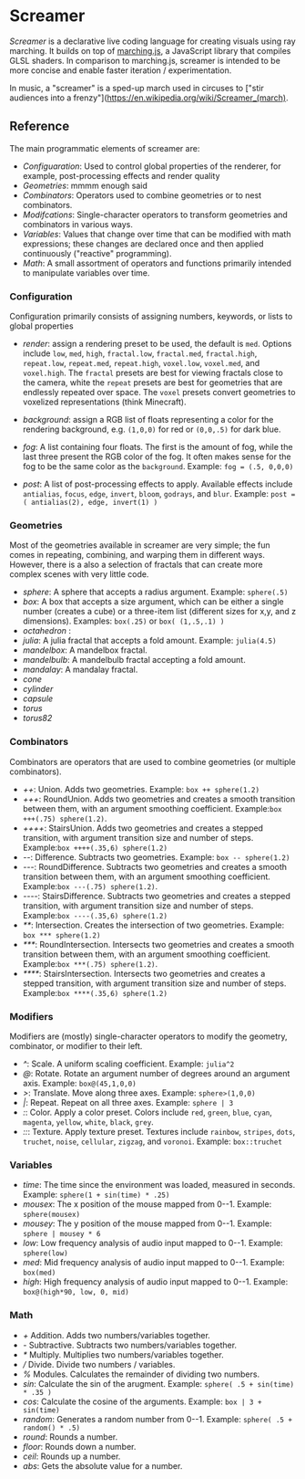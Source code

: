 # Screamer

*Screamer* is a declarative live coding language for creating visuals using ray marching. It builds on top of [marching.js](https://charlieroberts.github.io/marching), a JavaScript library that compiles GLSL shaders. In comparison to marching.js, screamer is intended to be more concise and enable faster iteration / experimentation.

In music, a "screamer" is a sped-up march used in circuses to ["stir audiences into a frenzy"](https://en.wikipedia.org/wiki/Screamer_(march).

## Reference
The main programmatic elements of screamer are:

- *Configuaration*: Used to control global properties of the renderer, for example, post-processing effects and render quality
- *Geometries*: mmmm enough said
- *Combinators*: Operators used to combine geometries or to nest combinators.
- *Modifcations*: Single-character operators to transform geometries and combinators in various ways.
- *Variables*: Values that change over time that can be modified with math expressions; these changes are declared once and then applied continuously ("reactive" programming).
- *Math*: A small assortment of operators and functions primarily intended to manipulate variables over time.

### Configuration
Configuration primarily consists of assigning numbers, keywords, or lists to global properties

- *render*: assign a rendering preset to be used, the default is `med`. Options include `low`, `med`, `high`, `fractal.low`, `fractal.med`, `fractal.high`, `repeat.low`, `repeat.med`, `repeat.high`, `voxel.low`, `voxel.med`, and `voxel.high`. The `fractal` presets are best for viewing fractals close to the camera, white the `repeat` presets are best for geometries that are endlessly repeated over space. The `voxel` presets convert geometries to voxelized representations (think Minecraft).

- *background*: assign a RGB list of floats representing a color for the rendering background, e.g. `(1,0,0)` for red or `(0,0,.5)` for dark blue.

- *fog*: A list containing four floats. The first is the amount of fog, while the last three present the RGB color of the fog. It often makes sense for the fog to be the same color as the `background`. Example: `fog = (.5, 0,0,0)` 

- *post*: A list of post-processing effects to apply. Available effects include `antialias`, `focus`, `edge`, `invert`, `bloom`, `godrays`, and `blur`. Example: `post = ( antialias(2), edge, invert(1) )`

### Geometries
Most of the geometries available in screamer are very simple; the fun comes in repeating, combining, and warping them in different ways. However, there is a also a selection of fractals that can create more complex scenes with very little code.

- *sphere*: A sphere that accepts a radius argument. Example: `sphere(.5)`
- *box*: A box that accepts a size argument, which can be either a single number (creates a cube) or a three-item list (different sizes for x,y, and z dimensions). Examples: `box(.25)` or `box( (1,.5,.1) )`
- *octahedron* :
- *julia*: A julia fractal that accepts a fold amount. Example: `julia(4.5)`
- *mandelbox*: A mandelbox fractal.
- *mandelbulb*: A mandelbulb fractal accepting a fold amount.
- *mandalay*: A mandalay fractal.
- *cone*
- *cylinder*
- *capsule*
- *torus*
- *torus82*

### Combinators
Combinators are operators that are used to combine geometries (or multiple combinators). 

- *++*: Union. Adds two geometries. Example: `box ++ sphere(1.2)`
- *+++*: RoundUnion. Adds two geometries and creates a smooth transition between them, with an argument smoothing coefficient. Example:`box +++(.75) sphere(1.2)`.
- *++++*: StairsUnion. Adds two geometries and creates a stepped transition, with argument transition size and number of steps. Example:`box ++++(.35,6) sphere(1.2)`
- *--*: Difference. Subtracts two geometries. Example: `box -- sphere(1.2)`
- *---*: RoundDifference. Subtracts two geometries and creates a smooth transition between them, with an argument smoothing coefficient. Example:`box ---(.75) sphere(1.2)`.
- *----*: StairsDifference. Subtracts two geometries and creates a stepped transition, with argument transition size and number of steps. Example:`box ----(.35,6) sphere(1.2)`
- *\*\**: Intersection. Creates the intersection of two geometries. Example: `box *** sphere(1.2)`
- *\*\*\**: RoundIntersection. Intersects two geometries and creates a smooth transition between them, with an argument smoothing coefficient. Example:`box ***(.75) sphere(1.2)`.
- *\*\*\*\**: StairsIntersection. Intersects two geometries and creates a stepped transition, with argument transition size and number of steps. Example:`box ****(.35,6) sphere(1.2)`

### Modifiers
Modifiers are (mostly) single-character operators to modify the geometry, combinator, or modifier to their left.

- *^*: Scale. A uniform scaling coefficient. Example: `julia^2`
- *@*: Rotate. Rotate an argument number of degrees around an argument axis. Example: `box@(45,1,0,0)`
- *>*: Translate. Move along three axes. Example: `sphere>(1,0,0)`
- *|*: Repeat. Repeat on all three axes. Example: `sphere | 3`
- *:*: Color. Apply a color preset. Colors include `red`, `green`, `blue`, `cyan`, `magenta`, `yellow`, `white`, `black`, `grey`.
- *::*: Texture. Apply texture preset. Textures include `rainbow`, `stripes`, `dots`, `truchet`, `noise`, `cellular`, `zigzag`, and `voronoi`. Example: `box::truchet`

### Variables

- *time*: The time since the environment was loaded, measured in seconds. Example: `sphere(1 + sin(time) * .25)`
- *mousex*: The x position of the mouse mapped from 0--1. Example: `sphere(mousex)`
- *mousey*: The y position of the mouse mapped from 0--1. Example: `sphere | mousey * 6`
- *low*: Low frequency analysis of audio input mapped to 0--1. Example: `sphere(low)`
- *med*: Mid frequency analysis of audio input mapped to 0--1. Example: `box(med)`
- *high*: High frequency analysis of audio input mapped to 0--1. Example: `box@(high*90, low, 0, mid)`

### Math
- *+* Addition. Adds two numbers/variables together.
- *-* Subtractive. Subtracts two numbers/variables together.
- *\** Multiply. Multiplies two numbers/variables together.
- */* Divide. Divide two numbers / variables.
- *%* Modules. Calculates the remainder of dividing two numbers.
- *sin*: Calculate the sin of the arugment. Example: `sphere( .5 + sin(time) * .35 )`
- *cos*: Calculate the cosine of the arguments. Example: `box | 3 + sin(time)`
- *random*: Generates a random number from 0--1. Example: `sphere( .5 + random() * .5)`
- *round*: Rounds a number.
- *floor*: Rounds down a number.
- *ceil*: Rounds up a number.
- *abs*: Gets the absolute value for a number.


